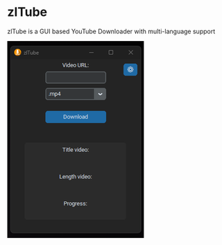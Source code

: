# zlTube
zlTube is a GUI based YouTube Downloader with multi-language support

![gui](https://raw.githubusercontent.com/zlElo/zlTube/main/zlTube%20GUI.png)
